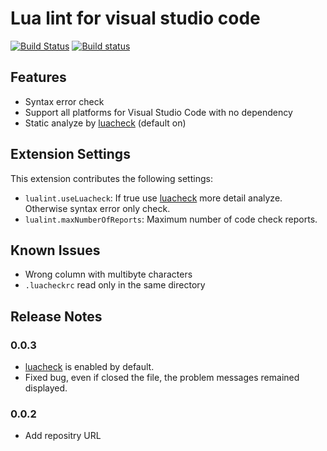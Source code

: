 # Lua lint for visual studio code

[![Build Status](https://travis-ci.org/satoren/lualint_for_vscode.svg?branch=master)](https://travis-ci.org/satoren/lualint_for_vscode)
[![Build status](https://ci.appveyor.com/api/projects/status/her345kmbtg0htp7/branch/master?svg=true)](https://ci.appveyor.com/project/satoren/lualint-for-vscode/branch/master)



## Features
* Syntax error check
* Support all platforms for Visual Studio Code with no dependency
* Static analyze by [luacheck](https://github.com/mpeterv/luacheck) (default on)

## Extension Settings

This extension contributes the following settings:

* `lualint.useLuacheck`: If true use [luacheck](https://github.com/mpeterv/luacheck) more detail analyze. Otherwise syntax error only check.
* `lualint.maxNumberOfReports`: Maximum number of code check reports.

## Known Issues

* Wrong column with multibyte characters
* ``.luacheckrc`` read only in the same directory

## Release Notes

### 0.0.3
- [luacheck](https://github.com/mpeterv/luacheck) is enabled by default.
- Fixed bug, even if closed the file, the problem messages remained displayed.

### 0.0.2
- Add repositry URL
